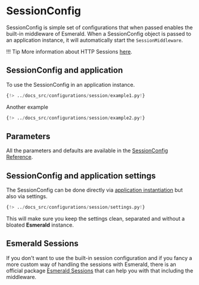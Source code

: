 # SessionConfig

SessionConfig is simple set of configurations that when passed enables the built-in middleware of Esmerald.
When a SessionConfig object is passed to an application instance, it will automatically start the `SessionMiddleware`.

!!! Tip
    More information about HTTP Sessions
    <a href="https://developer.mozilla.org/en-US/docs/Web/HTTP/Session" target='_blank'>here</a>.

## SessionConfig and application

To use the SessionConfig in an application instance.

```python hl_lines="4 7"
{!> ../docs_src/configurations/session/example1.py!}
```

Another example

```python hl_lines="4-5 8"
{!> ../docs_src/configurations/session/example2.py!}
```

## Parameters

All the parameters and defaults are available in the [SessionConfig Reference](../references/configurations/session.md).

## SessionConfig and application settings

The SessionConfig can be done directly via [application instantiation](#sessionconfig-and-application) but also via settings.

```python
{!> ../docs_src/configurations/session/settings.py!}
```

This will make sure you keep the settings clean, separated and without a bloated **Esmerald** instance.

## Esmerald Sessions

If you don't want to use the built-in session configuration and if you fancy a more custom way of handling the sessions
with Esmerald, there is an official package
[Esmerald Sessions](https://esmerald-sessions.dymmond.com/) that can help you with that including the middleware.
